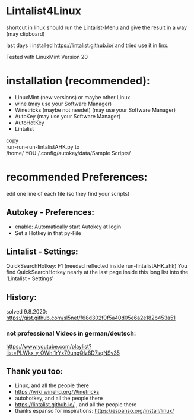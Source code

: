 # Lintalist4Linux
shortcut in linux should run the Lintalist-Menu and give the result in a way (may clipboard)

last days i installed https://lintalist.github.io/ and tried use it in linx.

Tested with LinuxMint Version 20

# installation (recommended):
- LinuxMint (new versions) or maybe other Linux
- wine (may use your Software Manager)
- Winetricks (maybe not needet) (may use your Software Manager)
- AutoKey (may use your Software Manager)
- AutoHotKey
- Lintalist

copy <br>
run-run-run-lintalistAHK.py 
to <br>
/home/ YOU /.config/autokey/data/Sample Scripts/

# recommended Preferences:

edit one line of each file (so they find your scripts) 

## Autokey - Preferences:
- enable: Automatically start Autokey at login
- Set a Hotkey in that py-File 

## Lintalist - Settings:
QuickSearchHotkey: F1 (needed reflected inside run-lintalistAHK.ahk)
You find QuickSearchHotkey nearly at the last page inside this long list into the 'Lintalist - Settings' 

## History:

solved 9.8.2020: https://gist.github.com/sl5net/f68d302f0f5a40d05e6a2e182b453a51

### not professional Videos in german/deutsch:

https://www.youtube.com/playlist?list=PLWkx_y_OWhl1rYx79ungQIz8D7sqNSv35

## Thank you too:

- Linux, and all the people there 
- https://wiki.winehq.org/Winetricks
- autohotkey, and all the people there
- https://lintalist.github.io/ , and all the people there
- thanks espanso for inspirations: https://espanso.org/install/linux/